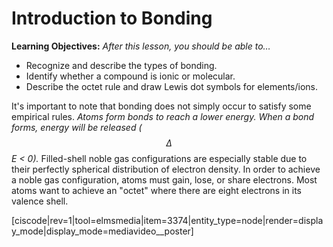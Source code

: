 <div style="float:right;margin:auto"><ebook-button title="The octet rule" link="https://genchem.science.psu.edu/06-1-octet-rule"></ebook-button></div>


# Introduction to Bonding
**Learning Objectives:** _After this lesson, you should be able to…_

* Recognize and describe the types of bonding.
* Identify whether a compound is ionic or molecular. 
* Describe the octet rule and draw Lewis dot symbols for elements/ions. 


It's important to note that bonding does not simply occur to satisfy some empirical rules.  _Atoms form bonds to reach a lower energy. When a bond forms, energy will be released ($$\Delta$$E < 0)._
Filled-shell noble gas configurations are especially stable due to their perfectly spherical distribution of electron density.  In order to achieve a noble gas configuration, atoms must gain, lose, or share electrons.  Most atoms want to achieve an "octet" where there are eight electrons in its valence shell.

[ciscode|rev=1|tool=elmsmedia|item=3374|entity_type=node|render=display_mode|display_mode=mediavideo__poster]